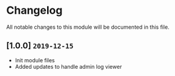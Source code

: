 # Changelog
All notable changes to this module will be documented in this file.

## [1.0.0] ``2019-12-15``
* Init module files
* Added updates to handle admin log viewer